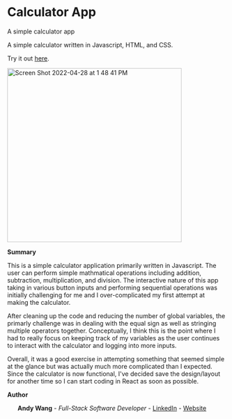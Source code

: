 # Calculator App
A simple calculator app

A simple calculator written in Javascript, HTML, and CSS.

Try it out <a href=https://andywangpt.github.io/calculatorApp>here</a>.

<img width="400" alt="Screen Shot 2022-04-28 at 1 48 41 PM" src="https://user-images.githubusercontent.com/95507674/165843099-6038dae2-1325-44c1-aa7e-60d417bda734.png">


<b>Summary</b>

This is a simple calculator application primarily written in Javascript.  The user can perform simple mathmatical operations including addition, subtraction, multiplication, and division.  The interactive nature of this app taking in various button inputs and performing sequential operations was initially challenging for me and I over-complicated my first attempt at making the calculator.  

After cleaning up the code and reducing the number of global variables, the primarly challenge was in dealing with the equal sign as well as stringing multiple operators together.  Conceptually, I think this is the point where I had to really focus on keeping track of my variables as the user continues to interact with the calculator and logging into more inputs.

Overall, it was a good exercise in attempting something that seemed simple at the glance but was actually much more complicated than I expected.  Since the calculator is now functional, I've decided save the design/layout for another time so I can start coding in React as soon as possible.

<b>Author</b>
<ul><b>Andy Wang</b> - <i>Full-Stack Software Developer - </i><a href=https://www.linkedin.com/in/andy-wang-wreckcreation>LinkedIn</a> - <a href=https://www.wreckcreation.net> Website </a>
